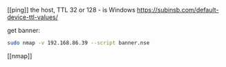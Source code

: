 [[ping]] the host, TTL 32 or 128 - is Windows
https://subinsb.com/default-device-ttl-values/

get banner:
```bash
sudo nmap -v 192.168.86.39 --script banner.nse
```

[[nmap]]